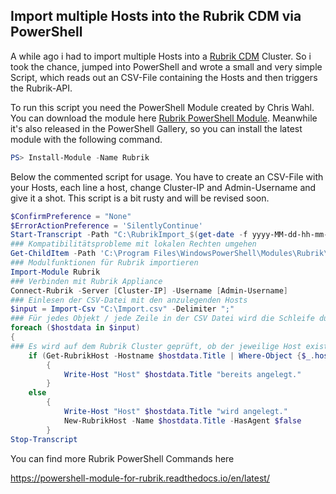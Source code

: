 ## Import multiple Hosts into the Rubrik CDM via PowerShell

A while ago i had to import multiple Hosts into a <a rel="noreferrer noopener" href="http://www.rubrik.com/" target="_blank">Rubrik CDM</a> Cluster. So i took the chance, jumped into PowerShell and wrote a small and very simple Script, which reads out an CSV-File containing the Hosts and then triggers the Rubrik-API. 

To run this script you need the PowerShell Module created by Chris Wahl. You can download the module here <a rel="noreferrer noopener" href="https://www.powershellgallery.com/packages/Rubrik/5.0.1" data-type="URL" data-id="https://www.powershellgallery.com/packages/Rubrik/5.0.1" target="_blank">Rubrik PowerShell Module</a>. Meanwhile it's also released in the PowerShell Gallery, so you can install the latest module with the following command.

```powershell 
PS> Install-Module -Name Rubrik
```

Below the commented script for usage. You have to create an CSV-File with your Hosts, each line a host, change Cluster-IP and Admin-Username and give it a shot. This script is a bit rusty and will be revised soon.

```powershell
$ConfirmPreference = "None"
$ErrorActionPreference = 'SilentlyContinue'
Start-Transcript -Path "C:\RubrikImport_$(get-date -f yyyy-MM-dd-hh-mm-ss).txt"
### Kompatibilitätsprobleme mit lokalen Rechten umgehen
Get-ChildItem -Path 'C:\Program Files\WindowsPowerShell\Modules\Rubrik\' -Recurse | Unblock-File 
### Modulfunktionen für Rubrik importieren
Import-Module Rubrik
### Verbinden mit Rubrik Appliance
Connect-Rubrik -Server [Cluster-IP] -Username [Admin-Username]
### Einlesen der CSV-Datei mit den anzulegenden Hosts
$input = Import-Csv "C:\Import.csv" -Delimiter ";" 
### Für jedes Objekt / jede Zeile in der CSV Datei wird die Schleife durchlaufen
foreach ($hostdata in $input)
{ 
### Es wird auf dem Rubrik Cluster geprüft, ob der jeweilige Host existiert, tut er dies nicht, wird der Host angelegt  
    if (Get-RubrikHost -Hostname $hostdata.Title | Where-Object {$_.hostname -ne $null})
        {
            Write-Host "Host" $hostdata.Title "bereits angelegt."
        }
    else 
        {
            Write-Host "Host" $hostdata.Title "wird angelegt."
            New-RubrikHost -Name $hostdata.Title -HasAgent $false
        }
Stop-Transcript
```

You can find more Rubrik PowerShell Commands here

<a href="https://powershell-module-for-rubrik.readthedocs.io/en/latest/">https://powershell-module-for-rubrik.readthedocs.io/en/latest/</a>








